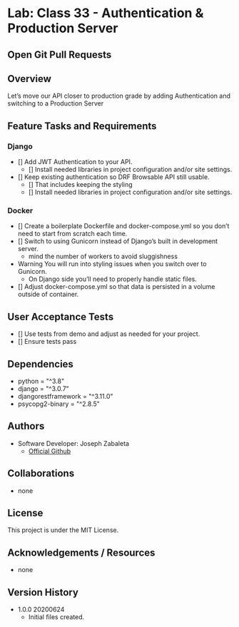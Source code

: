 # Lab: Class 33 - Authentication & Production Server

## Open Git Pull Requests  


## Overview  

Let’s move our API closer to production grade by adding Authentication and switching to a Production Server

## Feature Tasks and Requirements  

### Django
- [] Add JWT Authentication to your API.
  - [] Install needed libraries in project configuration and/or site settings.
- [] Keep existing authentication so DRF Browsable API still usable.
  - [] That includes keeping the styling
  - [] Install needed libraries in project configuration and/or site settings.

### Docker  
- [] Create a boilerplate Dockerfile and docker-compose.yml so you don’t need to start from scratch each time.
- [] Switch to using Gunicorn instead of Django’s built in development server.
  - mind the number of workers to avoid sluggishness
- Warning You will run into styling issues when you switch over to Gunicorn.
  - On Django side you’ll need to properly handle static files.
- [] Adjust docker-compose.yml so that data is persisted in a volume outside of container.

## User Acceptance Tests  
- [] Use tests from demo and adjust as needed for your project.
- [] Ensure tests pass

## Dependencies  
- python = "^3.8"
- django = "^3.0.7"
- djangorestframework = "^3.11.0"
- psycopg2-binary = "^2.8.5"

## Authors  
- Software Developer: Joseph Zabaleta
  - [Official Github](https://github.com/joseph-zabaleta)  

## Collaborations  
- none  

## License  
This project is under the MIT License.

## Acknowledgements / Resources  
- none

## Version History  
- 1.0.0 20200624
    - Initial files created.  
